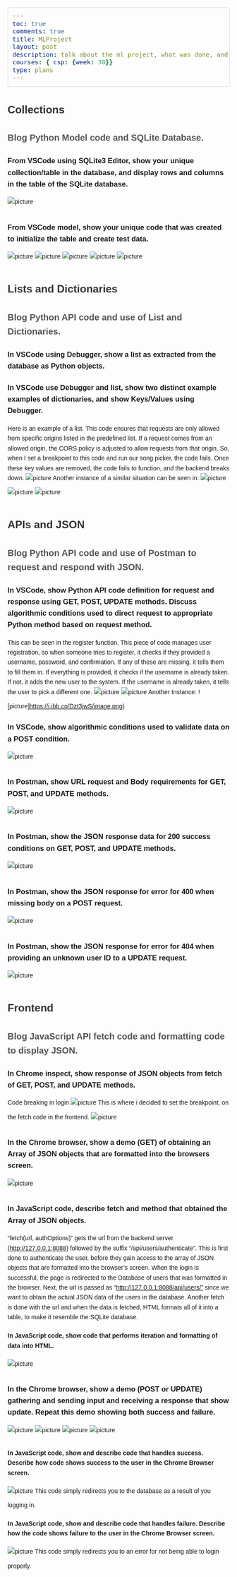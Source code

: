 ```yaml
---
toc: true
comments: true
title: MLProject 
layout: post
description: talk about the ml project, what was done, and the irisi testing feature instead of titanic. 
courses: { csp: {week: 30}}
type: plans
---
```


<style>
/* Style headings */
h1 {
  color: #333;
  font-size: 24px;
  margin-bottom: 10px;
}

h2 {
  color: #555;
  font-size: 20px;
  margin-bottom: 8px;
}

/* Style images */
img {
  max-width: 100%;
  height: auto;
  margin-bottom: 10px;
}

/* Style lists */
ul, ol {
  margin-left: 20px;
  margin-bottom: 10px;
}

/* Style code blocks */
pre {
  background-color: #f4f4f4;
  border: 1px solid #ddd;
  border-radius: 4px;
  padding: 10px;
  overflow-x: auto;
}

code {
  font-family: Consolas, Monaco, 'Andale Mono', monospace;
  font-size: 14px;
}

/* Table of Contents (TOC) */
.toc {
  border: 1px solid #ddd;
  border-radius: 4px;
  padding: 10px;
  background-color: #f9f9f9;
}

.toc ul {
  list-style: none;
  padding: 0;
}

.toc li {
  margin-left: 10px;
}

/* Comments */
.comments {
  font-style: italic;
  color: #888;
}

/* Miscellaneous */
body {
  font-family: Arial, sans-serif;
  line-height: 1.6;
  margin: 20px;
}
</style>
# Collections
## Blog Python Model code and SQLite Database.
### From VSCode using SQLite3 Editor, show your unique collection/table in the database, and display rows and columns in the table of the SQLite database.
![picture](https://i.ibb.co/30DZwCx/image.png)
### From VSCode model, show your unique code that was created to initialize the table and create test data.
![picture](https://i.ibb.co/C1KK05W/image.png)
![picture](https://i.ibb.co/NZ7nd9C/image.png)
![picture](https://i.ibb.co/VCZmpX9/image.png)
![picture](https://i.ibb.co/Btsb9CT/image.png)
![picture](https://i.ibb.co/8zDKcn5/image.png)

# Lists and Dictionaries
## Blog Python API code and use of List and Dictionaries.
### In VSCode using Debugger, show a list as extracted from the database as Python objects.
### In VSCode use Debugger and list, show two distinct example examples of dictionaries, and show Keys/Values using Debugger.
Here is an example of a list. This code ensures that requests are only allowed from specific origins listed in the predefined list. If a request comes from an allowed origin, the CORS policy is adjusted to allow requests from that origin. So, when I set a breakpoint to this code and run our song picker, the code fails. Once these key values are removed, the code fails to function, and the backend breaks down. 
![picture](https://i.ibb.co/87w9M9M/image.png)
Another instance of a similar situation can be seen in: 
![picture](https://i.ibb.co/m5RD153/image.png)
![picture](https://i.ibb.co/1RKhXXD/image.png)
![picture](https://i.ibb.co/SwkFd7p/image.png)


# APIs and JSON
## Blog Python API code and use of Postman to request and respond with JSON.
### In VSCode, show Python API code definition for request and response using GET, POST, UPDATE methods. Discuss algorithmic conditions used to direct request to appropriate Python method based on request method.
This can be seen in the register function. This piece of code manages user registration, so when someone tries to register, it checks if they provided a username, password, and confirmation. If any of these are missing, it tells them to fill them in. If everything is provided, it checks if the username is already taken. If not, it adds the new user to the system. If the username is already taken, it tells the user to pick a different one.
![picture](https://i.ibb.co/ZfXvbsp/image.png)
![picture](https://i.ibb.co/x3k82MF/image.png)
Another Instance:
![picture]https://i.ibb.co/Dzt3jwS/image.png)
### In VSCode, show algorithmic conditions used to validate data on a POST condition.
![picture](https://i.ibb.co/MhQ5ZK7/image.png)
### In Postman, show URL request and Body requirements for GET, POST, and UPDATE methods.
![picture](https://i.ibb.co/1GR5GYk/image.png) 
### In Postman, show the JSON response data for 200 success conditions on GET, POST, and UPDATE methods.
![picture](https://i.ibb.co/9yssGqP/image.png)
### In Postman, show the JSON response for error for 400 when missing body on a POST request.
![picture](https://i.ibb.co/ZBLfcLP/image.png) 
### In Postman, show the JSON response for error for 404 when providing an unknown user ID to a UPDATE request.
![picture](https://i.ibb.co/ZKxTPkm/image.png)
# Frontend
## Blog JavaScript API fetch code and formatting code to display JSON.
### In Chrome inspect, show response of JSON objects from fetch of GET, POST, and UPDATE methods.
Code breaking in login
![picture](https://i.ibb.co/9V3qn9Z/image.png)
This is where i decided to set the breakpoint, on the fetch code in the frontend. 
![picture](https://i.ibb.co/PtBb4pt/image.png)
### In the Chrome browser, show a demo (GET) of obtaining an Array of JSON objects that are formatted into the browsers screen.
![picture](https://i.ibb.co/PtBb4pt/image.png)
### In JavaScript code, describe fetch and method that obtained the Array of JSON objects.
“fetch(url, authOptions)” gets the url from the backend server (http://127.0.0.1:8088) followed by the suffix “/api/users/authenticate”. This is first done to authenticate the user, before they gain access to the array of JSON objects that are formatted into the browser’s screen. When the login is successful, the page is redirected to the Database of users that was formatted in the browser. Next, the url is passed as “http://127.0.0.1:8088/api/users/” since we want to obtain the actual JSON data of the users in the database. Another fetch is done with the url and when the data is fetched, HTML formats all of it into a table, to make it resemble the SQLite database.

#### In JavaScript code, show code that performs iteration and formatting of data into HTML.
![picture](https://i.ibb.co/ZfMQP24/image.png)
### In the Chrome browser, show a demo (POST or UPDATE) gathering and sending input and receiving a response that show update. Repeat this demo showing both success and failure.
![picture](https://i.ibb.co/S3rjKXR/image.png)
![picture](https://i.ibb.co/r7DhqZx/image.png)
![picture](https://i.ibb.co/xDHHvKk/image.png)
![picture](https://i.ibb.co/S6F2jyS/image.png)
#### In JavaScript code, show and describe code that handles success. Describe how code shows success to the user in the Chrome Browser screen.
![picture](https://i.ibb.co/w0vhy8w/image.png)
This code simply redirects you to the database as a result of you logging in.
#### In JavaScript code, show and describe code that handles failure. Describe how the code shows failure to the user in the Chrome Browser screen.
![picture](https://i.ibb.co/HGfbz2T/image.png)
This code simply redirects you to an error for not being able to login properly. 
